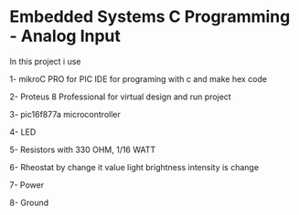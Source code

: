Embedded Systems C Programming - Analog Input
=========================================================================
In this project i use 

1- mikroC PRO for PIC IDE for programing with c and make hex code

2- Proteus 8 Professional for virtual design and run project 

3- pic16f877a microcontroller

4- LED

5- Resistors with 330 OHM, 1/16 WATT

6- Rheostat by change it value light brightness intensity is change

7- Power

8- Ground
